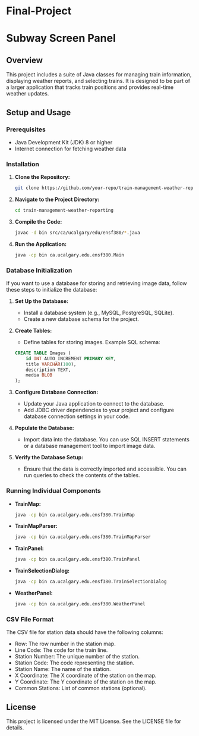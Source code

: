 # Final-Project

# Subway Screen Panel 

## Overview
This project includes a suite of Java classes for managing train information, displaying weather reports, and selecting trains. It is designed to be part of a larger application that tracks train positions and provides real-time weather updates.

## Setup and Usage

### Prerequisites
- Java Development Kit (JDK) 8 or higher
- Internet connection for fetching weather data


### Installation

1. **Clone the Repository:**
    ```bash
    git clone https://github.com/your-repo/train-management-weather-reporting.git
    ```

2. **Navigate to the Project Directory:**
    ```bash
    cd train-management-weather-reporting
    ```

3. **Compile the Code:**
    ```bash
    javac -d bin src/ca/ucalgary/edu/ensf380/*.java
    ```

4. **Run the Application:**
    ```bash
    java -cp bin ca.ucalgary.edu.ensf380.Main
    ```

### Database Initialization

If you want to use a database for storing and retrieving image data, follow these steps to initialize the database:

1. **Set Up the Database:**
    - Install a database system (e.g., MySQL, PostgreSQL, SQLite).
    - Create a new database schema for the project.

2. **Create Tables:**
    - Define tables for storing images. Example SQL schema:
    ```sql
    CREATE TABLE Images (
        id INT AUTO_INCREMENT PRIMARY KEY,
        title VARCHAR(100),
        description TEXT,
        media BLOB
    );
    ```

3. **Configure Database Connection:**
    - Update your Java application to connect to the database.
    - Add JDBC driver dependencies to your project and configure database connection settings in your code.

4. **Populate the Database:**
    - Import data into the database. You can use SQL INSERT statements or a database management tool to import image data.

5. **Verify the Database Setup:**
    - Ensure that the data is correctly imported and accessible. You can run queries to check the contents of the tables.

### Running Individual Components

- **TrainMap:**
    ```bash
    java -cp bin ca.ucalgary.edu.ensf380.TrainMap
    ```

- **TrainMapParser:**
    ```bash
    java -cp bin ca.ucalgary.edu.ensf380.TrainMapParser
    ```

- **TrainPanel:**
    ```bash
    java -cp bin ca.ucalgary.edu.ensf380.TrainPanel
    ```

- **TrainSelectionDialog:**
    ```bash
    java -cp bin ca.ucalgary.edu.ensf380.TrainSelectionDialog
    ```

- **WeatherPanel:**
    ```bash
    java -cp bin ca.ucalgary.edu.ensf380.WeatherPanel
    ```

### CSV File Format
The CSV file for station data should have the following columns:
- Row: The row number in the station map.
- Line Code: The code for the train line.
- Station Number: The unique number of the station.
- Station Code: The code representing the station.
- Station Name: The name of the station.
- X Coordinate: The X coordinate of the station on the map.
- Y Coordinate: The Y coordinate of the station on the map.
- Common Stations: List of common stations (optional).

## License
This project is licensed under the MIT License. See the LICENSE file for details.

